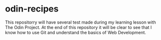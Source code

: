# odin-recipes

This repositorry will have several test made during my learning lesson with The Odin Project. At the end of this repository it will be clear to see that I know how to use Git and understand the basics of Web Development.